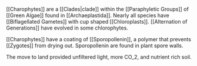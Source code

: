 [[Charophytes]] are a [[Clades|clade]] within the [[Paraphyletic Groups]] of [[Green Algae]] found in [[Archaeplastida]]. Nearly all species have [[Biflagellated Gametes]] with cup shaped [[Chloroplasts]].
[[Alternation of Generations]] have evolved in some chlorophytes.

[[Charophytes]] have a coating of [[Sporopollenin]], a polymer that prevents [[Zygotes]] from drying out. Sporopollenin are found in plant spore walls.

The move to land provided unfiltered light, more CO_2, and nutrient rich soil.
